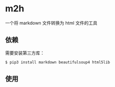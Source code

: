 # m2h

一个将 markdown 文件转换为 html 文件的工具

## 依赖

需要安装第三方库：

```sh
$ pip3 install markdown beautifulsoup4 html5lib
```

## 使用

```sh
```
